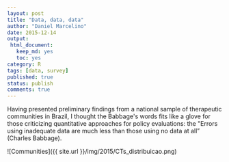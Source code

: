 ```yaml
---
layout: post
title: "Data, data, data"
author: "Daniel Marcelino"
date: 2015-12-14
output:
 html_document: 
   keep_md: yes
   toc: yes
category: R
tags: [data, survey]
published: true
status: publish
comments: true
---
```


Having presented preliminary findings from a national sample of therapeutic communities in Brazil, I thought the Babbage's words  fits like a glove for those criticizing quantitative approaches for policy evaluations: the "Errors using inadequate data are much less than those using no data at all” (Charles Babbage).

![Communities]({{ site.url }}/img/2015/CTs_distribuicao.png)